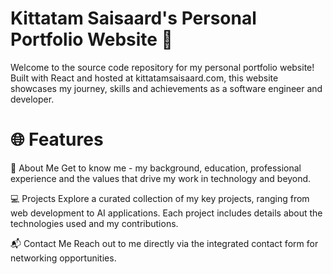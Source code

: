 # Kittatam Saisaard's Personal Portfolio Website 🌟
Welcome to the source code repository for my personal portfolio website! Built with React and hosted at kittatamsaisaard.com, this website showcases my journey, skills and achievements as a software engineer and developer.

# 🌐 Features

📝 About Me
Get to know me - my background, education, professional experience and the values that drive my work in technology and beyond.

💻 Projects
Explore a curated collection of my key projects, ranging from web development to AI applications. Each project includes details about the technologies used and my contributions.

📬 Contact Me
Reach out to me directly via the integrated contact form for networking opportunities.
